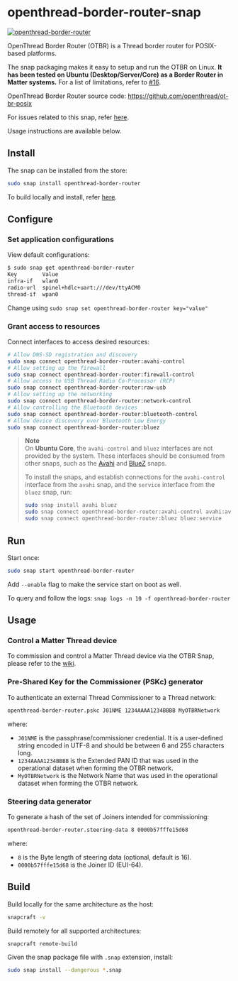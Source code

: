 # openthread-border-router-snap
[![openthread-border-router](https://snapcraft.io/openthread-border-router/badge.svg)](https://snapcraft.io/openthread-border-router)

OpenThread Border Router (OTBR) is a Thread border router for POSIX-based platforms.

The snap packaging makes it easy to setup and run the OTBR on Linux.
**It has been tested on Ubuntu (Desktop/Server/Core) as a Border Router in Matter systems.**
For a list of limitations, refer to [#16](https://github.com/canonical/openthread-border-router-snap/issues/16).

OpenThread Border Router source code: https://github.com/openthread/ot-br-posix

For issues related to this snap, refer [here](https://github.com/canonical/openthread-border-router-snap/issues).

Usage instructions are available below.

## Install
The snap can be installed from the store:
```bash
sudo snap install openthread-border-router
```

To build locally and install, refer [here](#build).

## Configure

### Set application configurations
View default configurations:
```bash
$ sudo snap get openthread-border-router 
Key        Value
infra-if   wlan0
radio-url  spinel+hdlc+uart:///dev/ttyACM0
thread-if  wpan0
```

Change using `sudo snap set openthread-border-router key="value"`

### Grant access to resources

Connect interfaces to access desired resources:
```bash
# Allow DNS-SD registration and discovery
sudo snap connect openthread-border-router:avahi-control
# Allow setting up the firewall
sudo snap connect openthread-border-router:firewall-control
# Allow access to USB Thread Radio Co-Processor (RCP)
sudo snap connect openthread-border-router:raw-usb
# Allow setting up the networking
sudo snap connect openthread-border-router:network-control
# Allow controlling the Bluetooth devices
sudo snap connect openthread-border-router:bluetooth-control
# Allow device discovery over Bluetooth Low Energy
sudo snap connect openthread-border-router:bluez
```

> **Note**  
> On **Ubuntu Core**, the `avahi-control` and `bluez` interfaces are not provided by the system.
> These interfaces should be consumed from other snaps, such as the [Avahi](https://snapcraft.io/avahi) and [BlueZ](https://snapcraft.io/bluez) snaps.
> 
> To install the snaps, and establish connections for the `avahi-control` interface from the `avahi` snap, and the `service` interface from the `bluez` snap, run:
> ```bash
> sudo snap install avahi bluez
> sudo snap connect openthread-border-router:avahi-control avahi:avahi-control
> sudo snap connect openthread-border-router:bluez bluez:service
> ```
> 

## Run
Start once:
```bash
sudo snap start openthread-border-router
```
Add `--enable` flag to make the service start on boot as well.

To query and follow the logs: `snap logs -n 10 -f openthread-border-router`

## Usage

### Control a Matter Thread device
To commission and control a Matter Thread device via the OTBR Snap, please refer to the [wiki](https://github.com/canonical/openthread-border-router-snap/wiki/Commission-and-control-a-Matter-Thread-device-via-the-OTBR-Snap).

### Pre-Shared Key for the Commissioner (PSKc) generator

To authenticate an external Thread Commissioner to a Thread network:

```bash
openthread-border-router.pskc J01NME 1234AAAA1234BBBB MyOTBRNetwork
```

where:

- `J01NME` is the passphrase/commissioner credential. It is a user-defined string encoded in UTF-8 and should be between 6 and 255 characters long.
- `1234AAAA1234BBBB` is the Extended PAN ID that was used in the operational dataset when forming the OTBR network.
- `MyOTBRNetwork` is the Network Name that was used in the operational dataset when forming the OTBR network.

### Steering data generator

To generate a hash of the set of Joiners intended for commissioning:

```bash
openthread-border-router.steering-data 8 0000b57fffe15d68
```

where:

- `8` is the Byte length of steering data (optional, default is 16).
- `0000b57fffe15d68` is the Joiner ID (EUI-64).

## Build

Build locally for the same architecture as the host:
```bash
snapcraft -v
```

Build remotely for all supported architectures:
```
snapcraft remote-build
```

Given the snap package file with `.snap` extension, install:
```bash
sudo snap install --dangerous *.snap
```
